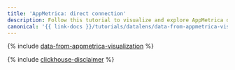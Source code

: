 ```yaml
---
title: 'AppMetrica: direct connection'
description: Follow this tutorial to visualize and explore AppMetrica data in {{ datalens-short-name }} using direct access.
canonical: '{{ link-docs }}/tutorials/datalens/data-from-appmetrica-visualization'
---
```


{% include [data-from-appmetrica-visualization](../../_tutorials/datalens/data-from-appmetrica-visualization.md) %}

{% include [clickhouse-disclaimer](../../_includes/clickhouse-disclaimer.md) %}